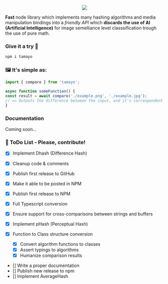 
<p align="center">
<img src="https://i.imgur.com/9jz7C6W.png"></img>
</p>

**Fast** node library which implements many hashing algorithms and media manipulation bindings into a *friendly API* which **discards the use of AI (Artificial Intelligence)** for image semelliance level classsification trough the use of pure math.

### Give it a try 🌸

```bash
npm i tamayo
```

### 🖼️ It's simple as:

```ts
import { compare } from 'tamayo';

async function someFunction() {
const result = await compare('./example.png', './example.jpg');
// => Outputs the difference between the input, and it's correspondent hashes.
}
```

### Documentation
Coming soon...
  

### 📝 ToDo List - Please, contribute!

- [x] Implement Dhash (Difference Hash)

- [x] Cleanup code & comments

- [x] Publish first release to GitHub

- [x] Make it able to be posted in NPM

- [x] Publish first release to NPM

- [x] Full Typescript conversion

- [x] Ensure support for cross-comparisons between strings and buffers

- [x] Implement pHash (Perceptual Hash)

- [x] Function to Class structure conversion
    - [x] Convert algorithm functions to classes
    - [x] Assert typings to algorithms 
    - [x] Humanize comparison results

- [] Write a proper documentation
- [] Publish new release to npm
- [] Implement AverageHash
